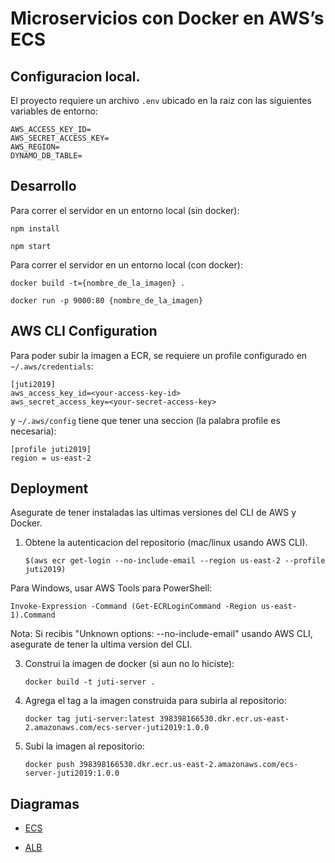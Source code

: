 # Microservicios con Docker en AWS’s ECS

## Configuracion local.

El proyecto requiere un archivo `.env` ubicado en la raiz con las siguientes variables de entorno:

```
AWS_ACCESS_KEY_ID=
AWS_SECRET_ACCESS_KEY=
AWS_REGION=
DYNAMO_DB_TABLE=
```

## Desarrollo

Para correr el servidor en un entorno local (sin docker):

`npm install`

`npm start`

Para correr el servidor en un entorno local (con docker):

`docker build -t={nombre_de_la_imagen} .`

`docker run -p 9000:80 {nombre_de_la_imagen}`

## AWS CLI Configuration
Para poder subir la imagen a ECR, se requiere un profile configurado en `~/.aws/credentials`:

```
[juti2019]
aws_access_key_id=<your-access-key-id>
aws_secret_access_key=<your-secret-access-key>
```

y `~/.aws/config` tiene que tener una seccion (la palabra profile es necesaria):

```
[profile juti2019]
region = us-east-2
```

## Deployment
Asegurate de tener instaladas las ultimas versiones del CLI de AWS y Docker.

1) Obtene la autenticacion del repositorio (mac/linux usando AWS CLI).

    `$(aws ecr get-login --no-include-email --region us-east-2 --profile juti2019)`

Para Windows, usar AWS Tools para PowerShell:

`Invoke-Expression -Command (Get-ECRLoginCommand -Region us-east-1).Command`

Nota: Si recibis "Unknown options: --no-include-email" usando AWS CLI, asegurate de tener la ultima version del CLI.

3) Construi la imagen de docker (si aun no lo hiciste):

    `docker build -t juti-server .`

4) Agrega el tag a la imagen construida para subirla al repositorio:

    `docker tag juti-server:latest 398398166530.dkr.ecr.us-east-2.amazonaws.com/ecs-server-juti2019:1.0.0`

5) Subi la imagen al repositorio:

    `docker push 398398166530.dkr.ecr.us-east-2.amazonaws.com/ecs-server-juti2019:1.0.0`

## Diagramas
- [ECS](./docs/images/ecs.png)

- [ALB](./docs/images/alb.png)